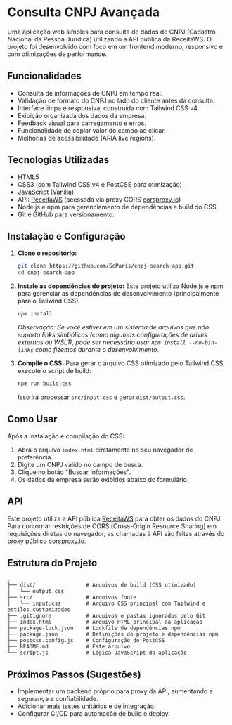 # Consulta CNPJ Avançada

Uma aplicação web simples para consulta de dados de CNPJ (Cadastro Nacional da Pessoa Jurídica) utilizando a API pública da ReceitaWS. O projeto foi desenvolvido com foco em um frontend moderno, responsivo e com otimizações de performance.

## Funcionalidades

- Consulta de informações de CNPJ em tempo real.
- Validação de formato do CNPJ no lado do cliente antes da consulta.
- Interface limpa e responsiva, construída com Tailwind CSS v4.
- Exibição organizada dos dados da empresa.
- Feedback visual para carregamento e erros.
- Funcionalidade de copiar valor do campo ao clicar.
- Melhorias de acessibilidade (ARIA live regions).

## Tecnologias Utilizadas

- HTML5
- CSS3 (com Tailwind CSS v4 e PostCSS para otimização)
- JavaScript (Vanilla)
- API: [ReceitaWS](https://receitaws.com.br/) (acessada via proxy CORS [corsproxy.io](https://corsproxy.io/))
- Node.js e npm para gerenciamento de dependências e build do CSS.
- Git e GitHub para versionamento.

## Instalação e Configuração

1.  **Clone o repositório:**
    ```bash
    git clone https://github.com/ScParis/cnpj-search-app.git
    cd cnpj-search-app
    ```

2.  **Instale as dependências do projeto:**
    Este projeto utiliza Node.js e npm para gerenciar as dependências de desenvolvimento (principalmente para o Tailwind CSS).
    ```bash
    npm install
    ```
    *Observação: Se você estiver em um sistema de arquivos que não suporta links simbólicos (como algumas configurações de drives externos ou WSL1), pode ser necessário usar `npm install --no-bin-links` como fizemos durante o desenvolvimento.*

3.  **Compile o CSS:**
    Para gerar o arquivo CSS otimizado pelo Tailwind CSS, execute o script de build:
    ```bash
    npm run build:css
    ```
    Isso irá processar `src/input.css` e gerar `dist/output.css`.

## Como Usar

Após a instalação e compilação do CSS:

1.  Abra o arquivo `index.html` diretamente no seu navegador de preferência.
2.  Digite um CNPJ válido no campo de busca.
3.  Clique no botão "Buscar Informações".
4.  Os dados da empresa serão exibidos abaixo do formulário.

## API

Este projeto utiliza a API pública [ReceitaWS](https://receitaws.com.br/) para obter os dados do CNPJ. Para contornar restrições de CORS (Cross-Origin Resource Sharing) em requisições diretas do navegador, as chamadas à API são feitas através do proxy público [corsproxy.io](https://corsproxy.io/).

## Estrutura do Projeto

```
.
├── dist/                # Arquivos de build (CSS otimizado)
│   └── output.css
├── src/                 # Arquivos fonte
│   └── input.css        # Arquivo CSS principal com Tailwind e estilos customizados
├── .gitignore           # Arquivos e pastas ignorados pelo Git
├── index.html           # Arquivo HTML principal da aplicação
├── package-lock.json    # Lockfile de dependências npm
├── package.json         # Definições do projeto e dependências npm
├── postcss.config.js    # Configuração do PostCSS
├── README.md            # Este arquivo
└── script.js            # Lógica JavaScript da aplicação
```

## Próximos Passos (Sugestões)

- Implementar um backend próprio para proxy da API, aumentando a segurança e confiabilidade.
- Adicionar mais testes unitários e de integração.
- Configurar CI/CD para automação de build e deploy.
